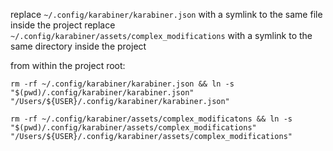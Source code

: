 replace `~/.config/karabiner/karabiner.json` with a symlink to the same file inside the project
replace `~/.config/karabiner/assets/complex_modifications` with a symlink to the same directory inside the project

from within the project root:
```
rm -rf ~/.config/karabiner/karabiner.json && ln -s "$(pwd)/.config/karabiner/karabiner.json" "/Users/${USER}/.config/karabiner/karabiner.json"
```
```
rm -rf ~/.config/karabiner/assets/complex_modificatons && ln -s "$(pwd)/.config/karabiner/assets/complex_modifications" "/Users/${USER}/.config/karabiner/assets/complex_modifications"
```
